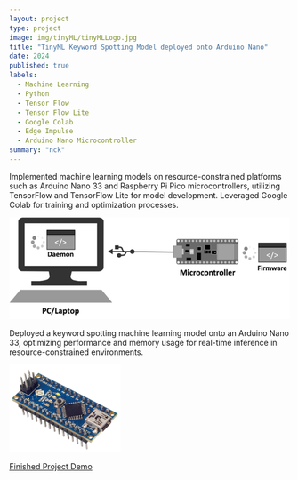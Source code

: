 ```yaml
---
layout: project
type: project
image: img/tinyML/tinyMLLogo.jpg
title: "TinyML Keyword Spotting Model deployed onto Arduino Nano"
date: 2024
published: true
labels:
  - Machine Learning
  - Python
  - Tensor Flow
  - Tensor Flow Lite
  - Google Colab
  - Edge Impulse
  - Arduino Nano Microcontroller
summary: "nck"
---
```


Implemented machine learning models on resource-constrained platforms such as Arduino Nano 33 and Raspberry
Pi Pico microcontrollers, utilizing TensorFlow and TensorFlow Lite for model development. Leveraged Google
Colab for training and optimization processes.   

<img width="600px" src="../img/tinyML/tinyMLProcess.png" class="img-thumbnail" >

Deployed a keyword spotting machine learning model onto an Arduino Nano 33, optimizing performance and
memory usage for real-time inference in resource-constrained environments.

<img width="200px" src="../img/tinyML/arduinoNano.png" class="img-thumbnail" >

[Finished Project Demo](https://youtube.com/shorts/W4ZFZW9YG8c?feature=share)
